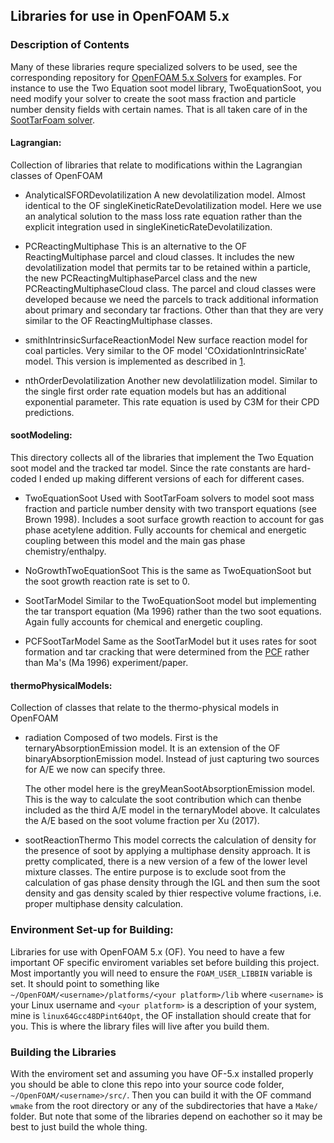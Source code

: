 ## Libraries for use in OpenFOAM 5.x

### Description of Contents

Many of these libraries requre specialized solvers to be used, see the corresponding repository for 
[OpenFOAM 5.x Solvers](https://github.com/cdunn6754/OpenFOAM_5.x_Applications) for examples. For instance to use
the Two Equation soot model library, TwoEquationSoot, you need modify your solver to create the soot mass fraction and
particle number density fields with certain names. That is all taken care of in the 
[SootTarFoam solver](https://github.com/cdunn6754/OpenFOAM_5.x_Applications/tree/master/lagrangian/SootTarFoam).

#### Lagrangian:

Collection of libraries that relate to modifications within the Lagrangian classes of OpenFOAM

  * AnalyticalSFORDevolatilization
    A new devolatilization model. Almost identical to the OF 
	  singleKineticRateDevolatilization model. Here we use an analytical
	  solution to the mass loss rate equation rather than the explicit integration
	  used in singleKineticRateDevolatilization.
    
  * PCReactingMultiphase
    This is an alternative to the OF ReactingMultiphase parcel and cloud classes. It includes the new 
	  devolatilization model that permits tar to be retained within a 
	  particle, the new PCReactingMultiphaseParcel class and the new
	  PCReactingMultiphaseCloud class. The parcel and cloud classes 
	  were developed because we need the parcels to track additional 
	  information about primary and secondary tar fractions. Other than
	  that they are very similar to the OF ReactingMultiphase classes.

  * smithIntrinsicSurfaceReactionModel
    New surface reaction model for coal particles. Very similar to the 
	  OF model 'COxidationIntrinsicRate' model. This version is implemented
	  as described in 
    [1](https://www.sciencedirect.com/science/article/pii/S0010218012002994?via%3Dihub).
    
   * nthOrderDevolatilization
     Another new devolatlilization model. Similar to the single first order
	   rate equation models but has an additional exponential parameter. This
	   rate equation is used by C3M for their CPD predictions.
    
#### sootModeling:
  	
This directory collects all of the libraries that implement the 
Two Equation soot model and the tracked tar model. Since 
the rate constants are hard-coded 
I ended up making different versions of each for different cases.
    
  * TwoEquationSoot
    Used with SootTarFoam solvers to model soot mass fraction and particle number 
    density with two transport equations (see Brown 1998). Includes a soot surface
    growth reaction to account for gas phase acetylene addition. Fully accounts for
    chemical and energetic coupling between this model and the main gas phase chemistry/enthalpy.
    
   * NoGrowthTwoEquationSoot
     This is the same as TwoEquationSoot but the soot growth reaction rate
	   is set to 0.
     
   * SootTarModel
     Similar to the TwoEquationSoot model but implementing the tar transport equation (Ma 1996)
     rather than the two soot equations. Again fully accounts for chemical and energetic coupling.
     
   * PCFSootTarModel
     Same as the SootTarModel but it uses rates for soot formation and 
	   tar cracking that were determined from the [PCF](https://github.com/cdunn6754/PCCLConversion)
     rather than Ma's (Ma 1996) experiment/paper.
    
#### thermoPhysicalModels:

Collection of classes that relate to the thermo-physical models in OpenFOAM
  * radiation
    Composed of two models. First is the ternaryAbsorptionEmission model. 
	  It is an extension of the OF binaryAbsorptionEmission model. Instead
	  of just capturing two sources for A/E we now can specify three.

	  The other model here is the greyMeanSootAbsorptionEmission model. This 
	  is the way to calculate the soot contribution which can thenbe included as 
	  the third A/E model in the ternaryModel above. It calculates the A/E based
	  on the soot volume fraction per Xu (2017).
    
  * sootReactionThermo
     This model corrects the calculation of density for the 
	   presence of soot by applying a multiphase density approach. It 
	   is pretty complicated, there is a new version of a few of the 
	   lower level mixture classes. The entire purpose is to exclude 
	   soot from the calculation of gas phase density through the IGL and then
	   sum the soot density and gas density scaled by thier respective volume 
	   fractions, i.e. proper multiphase density calculation. 
    
    
### Environment Set-up for Building:
Libraries for use with OpenFOAM 5.x (OF). You need to have a few important OF specific enviroment variables set
before building this project. Most importantly you will need to ensure the 
`FOAM_USER_LIBBIN`  variable is set. It should point to something like
`~/OpenFOAM/<username>/platforms/<your platform>/lib` where `<username>` is your Linux username and 
`<your platform>` is a description of your system, mine is `linux64Gcc48DPint64Opt`, the OF installation should
create that for you. This is where the library
files will live after you build them. 

### Building the Libraries
With the enviroment set and assuming you have OF-5.x installed properly you should
be able to clone this repo into your source code folder, `~/OpenFOAM/<username>/src/`. Then you can
build it with the OF command `wmake` from the root directory or any of the subdirectories that have a `Make/`
folder. But note that some of the libraries depend on eachother so it may be best to just build the whole thing.
